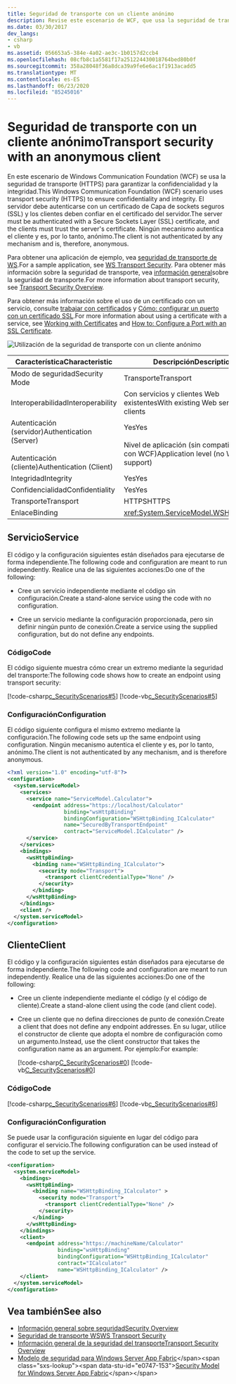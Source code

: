 ```yaml
---
title: Seguridad de transporte con un cliente anónimo
description: Revise este escenario de WCF, que usa la seguridad de transporte para autenticar un servidor mediante el uso de un certificado en el que el cliente confía. El cliente no está autenticado.
ms.date: 03/30/2017
dev_langs:
- csharp
- vb
ms.assetid: 056653a5-384e-4a02-ae3c-1b0157d2ccb4
ms.openlocfilehash: 08cfb8c1a5581f17a251224430018764bed80b0f
ms.sourcegitcommit: 358a28048f36a8dca39a9fe6e6ac1f1913acadd5
ms.translationtype: MT
ms.contentlocale: es-ES
ms.lasthandoff: 06/23/2020
ms.locfileid: "85245016"
---
```

# <a name="transport-security-with-an-anonymous-client"></a><span data-ttu-id="e0747-104">Seguridad de transporte con un cliente anónimo</span><span class="sxs-lookup"><span data-stu-id="e0747-104">Transport security with an anonymous client</span></span>

<span data-ttu-id="e0747-105">En este escenario de Windows Communication Foundation (WCF) se usa la seguridad de transporte (HTTPS) para garantizar la confidencialidad y la integridad.</span><span class="sxs-lookup"><span data-stu-id="e0747-105">This Windows Communication Foundation (WCF) scenario uses transport security (HTTPS) to ensure confidentiality and integrity.</span></span> <span data-ttu-id="e0747-106">El servidor debe autenticarse con un certificado de Capa de sockets seguros (SSL) y los clientes deben confiar en el certificado del servidor.</span><span class="sxs-lookup"><span data-stu-id="e0747-106">The server must be authenticated with a Secure Sockets Layer (SSL) certificate, and the clients must trust the server's certificate.</span></span> <span data-ttu-id="e0747-107">Ningún mecanismo autentica el cliente y es, por lo tanto, anónimo.</span><span class="sxs-lookup"><span data-stu-id="e0747-107">The client is not authenticated by any mechanism and is, therefore, anonymous.</span></span>

<span data-ttu-id="e0747-108">Para obtener una aplicación de ejemplo, vea [seguridad de transporte de WS](../samples/ws-transport-security.md).</span><span class="sxs-lookup"><span data-stu-id="e0747-108">For a sample application, see [WS Transport Security](../samples/ws-transport-security.md).</span></span> <span data-ttu-id="e0747-109">Para obtener más información sobre la seguridad de transporte, vea [información general](transport-security-overview.md)sobre la seguridad de transporte.</span><span class="sxs-lookup"><span data-stu-id="e0747-109">For more information about transport security, see [Transport Security Overview](transport-security-overview.md).</span></span>

<span data-ttu-id="e0747-110">Para obtener más información sobre el uso de un certificado con un servicio, consulte [trabajar con certificados](working-with-certificates.md) y [Cómo: configurar un puerto con un certificado SSL](how-to-configure-a-port-with-an-ssl-certificate.md).</span><span class="sxs-lookup"><span data-stu-id="e0747-110">For more information about using a certificate with a service, see [Working with Certificates](working-with-certificates.md) and [How to: Configure a Port with an SSL Certificate](how-to-configure-a-port-with-an-ssl-certificate.md).</span></span>

![Utilización de la seguridad de transporte con un cliente anónimo](./media/8fa2e931-0cfb-4aaa-9272-91d652b85d8d.gif)

|<span data-ttu-id="e0747-112">Característica</span><span class="sxs-lookup"><span data-stu-id="e0747-112">Characteristic</span></span>|<span data-ttu-id="e0747-113">Descripción</span><span class="sxs-lookup"><span data-stu-id="e0747-113">Description</span></span>|
|--------------------|-----------------|
|<span data-ttu-id="e0747-114">Modo de seguridad</span><span class="sxs-lookup"><span data-stu-id="e0747-114">Security Mode</span></span>|<span data-ttu-id="e0747-115">Transporte</span><span class="sxs-lookup"><span data-stu-id="e0747-115">Transport</span></span>|
|<span data-ttu-id="e0747-116">Interoperabilidad</span><span class="sxs-lookup"><span data-stu-id="e0747-116">Interoperability</span></span>|<span data-ttu-id="e0747-117">Con servicios y clientes Web existentes</span><span class="sxs-lookup"><span data-stu-id="e0747-117">With existing Web services and clients</span></span>|
|<span data-ttu-id="e0747-118">Autenticación (servidor)</span><span class="sxs-lookup"><span data-stu-id="e0747-118">Authentication (Server)</span></span><br /><br /> <span data-ttu-id="e0747-119">Autenticación (cliente)</span><span class="sxs-lookup"><span data-stu-id="e0747-119">Authentication (Client)</span></span>|<span data-ttu-id="e0747-120">Yes</span><span class="sxs-lookup"><span data-stu-id="e0747-120">Yes</span></span><br /><br /> <span data-ttu-id="e0747-121">Nivel de aplicación (sin compatibilidad con WCF)</span><span class="sxs-lookup"><span data-stu-id="e0747-121">Application level (no WCF support)</span></span>|
|<span data-ttu-id="e0747-122">Integridad</span><span class="sxs-lookup"><span data-stu-id="e0747-122">Integrity</span></span>|<span data-ttu-id="e0747-123">Yes</span><span class="sxs-lookup"><span data-stu-id="e0747-123">Yes</span></span>|
|<span data-ttu-id="e0747-124">Confidencialidad</span><span class="sxs-lookup"><span data-stu-id="e0747-124">Confidentiality</span></span>|<span data-ttu-id="e0747-125">Yes</span><span class="sxs-lookup"><span data-stu-id="e0747-125">Yes</span></span>|
|<span data-ttu-id="e0747-126">Transporte</span><span class="sxs-lookup"><span data-stu-id="e0747-126">Transport</span></span>|<span data-ttu-id="e0747-127">HTTPS</span><span class="sxs-lookup"><span data-stu-id="e0747-127">HTTPS</span></span>|
|<span data-ttu-id="e0747-128">Enlace</span><span class="sxs-lookup"><span data-stu-id="e0747-128">Binding</span></span>|<xref:System.ServiceModel.WSHttpBinding>|

## <a name="service"></a><span data-ttu-id="e0747-129">Servicio</span><span class="sxs-lookup"><span data-stu-id="e0747-129">Service</span></span>

<span data-ttu-id="e0747-130">El código y la configuración siguientes están diseñados para ejecutarse de forma independiente.</span><span class="sxs-lookup"><span data-stu-id="e0747-130">The following code and configuration are meant to run independently.</span></span> <span data-ttu-id="e0747-131">Realice una de las siguientes acciones:</span><span class="sxs-lookup"><span data-stu-id="e0747-131">Do one of the following:</span></span>

- <span data-ttu-id="e0747-132">Cree un servicio independiente mediante el código sin configuración.</span><span class="sxs-lookup"><span data-stu-id="e0747-132">Create a stand-alone service using the code with no configuration.</span></span>

- <span data-ttu-id="e0747-133">Cree un servicio mediante la configuración proporcionada, pero sin definir ningún punto de conexión.</span><span class="sxs-lookup"><span data-stu-id="e0747-133">Create a service using the supplied configuration, but do not define any endpoints.</span></span>

### <a name="code"></a><span data-ttu-id="e0747-134">Código</span><span class="sxs-lookup"><span data-stu-id="e0747-134">Code</span></span>

<span data-ttu-id="e0747-135">El código siguiente muestra cómo crear un extremo mediante la seguridad del transporte:</span><span class="sxs-lookup"><span data-stu-id="e0747-135">The following code shows how to create an endpoint using transport security:</span></span>

[!code-csharp[c_SecurityScenarios#5](~/samples/snippets/csharp/VS_Snippets_CFX/c_securityscenarios/cs/source.cs#5)]
[!code-vb[c_SecurityScenarios#5](~/samples/snippets/visualbasic/VS_Snippets_CFX/c_securityscenarios/vb/source.vb#5)]

### <a name="configuration"></a><span data-ttu-id="e0747-136">Configuración</span><span class="sxs-lookup"><span data-stu-id="e0747-136">Configuration</span></span>

<span data-ttu-id="e0747-137">El código siguiente configura el mismo extremo mediante la configuración.</span><span class="sxs-lookup"><span data-stu-id="e0747-137">The following code sets up the same endpoint using configuration.</span></span> <span data-ttu-id="e0747-138">Ningún mecanismo autentica el cliente y es, por lo tanto, anónimo.</span><span class="sxs-lookup"><span data-stu-id="e0747-138">The client is not authenticated by any mechanism, and is therefore anonymous.</span></span>

```xml
<?xml version="1.0" encoding="utf-8"?>
<configuration>
  <system.serviceModel>
    <services>
      <service name="ServiceModel.Calculator">
        <endpoint address="https://localhost/Calculator"
                  binding="wsHttpBinding"
                  bindingConfiguration="WSHttpBinding_ICalculator"
                  name="SecuredByTransportEndpoint"
                  contract="ServiceModel.ICalculator" />
      </service>
    </services>
    <bindings>
      <wsHttpBinding>
        <binding name="WSHttpBinding_ICalculator">
          <security mode="Transport">
            <transport clientCredentialType="None" />
          </security>
        </binding>
      </wsHttpBinding>
    </bindings>
    <client />
  </system.serviceModel>
</configuration>
```

## <a name="client"></a><span data-ttu-id="e0747-139">Cliente</span><span class="sxs-lookup"><span data-stu-id="e0747-139">Client</span></span>

<span data-ttu-id="e0747-140">El código y la configuración siguientes están diseñados para ejecutarse de forma independiente.</span><span class="sxs-lookup"><span data-stu-id="e0747-140">The following code and configuration are meant to run independently.</span></span> <span data-ttu-id="e0747-141">Realice una de las siguientes acciones:</span><span class="sxs-lookup"><span data-stu-id="e0747-141">Do one of the following:</span></span>

- <span data-ttu-id="e0747-142">Cree un cliente independiente mediante el código (y el código de cliente).</span><span class="sxs-lookup"><span data-stu-id="e0747-142">Create a stand-alone client using the code (and client code).</span></span>

- <span data-ttu-id="e0747-143">Cree un cliente que no defina direcciones de punto de conexión.</span><span class="sxs-lookup"><span data-stu-id="e0747-143">Create a client that does not define any endpoint addresses.</span></span> <span data-ttu-id="e0747-144">En su lugar, utilice el constructor de cliente que adopta el nombre de configuración como un argumento.</span><span class="sxs-lookup"><span data-stu-id="e0747-144">Instead, use the client constructor that takes the configuration name as an argument.</span></span> <span data-ttu-id="e0747-145">Por ejemplo:</span><span class="sxs-lookup"><span data-stu-id="e0747-145">For example:</span></span>

     [!code-csharp[C_SecurityScenarios#0](~/samples/snippets/csharp/VS_Snippets_CFX/c_securityscenarios/cs/source.cs#0)]
     [!code-vb[C_SecurityScenarios#0](~/samples/snippets/visualbasic/VS_Snippets_CFX/c_securityscenarios/vb/source.vb#0)]

### <a name="code"></a><span data-ttu-id="e0747-146">Código</span><span class="sxs-lookup"><span data-stu-id="e0747-146">Code</span></span>

[!code-csharp[c_SecurityScenarios#6](~/samples/snippets/csharp/VS_Snippets_CFX/c_securityscenarios/cs/source.cs#6)]
[!code-vb[c_SecurityScenarios#6](~/samples/snippets/visualbasic/VS_Snippets_CFX/c_securityscenarios/vb/source.vb#6)]

### <a name="configuration"></a><span data-ttu-id="e0747-147">Configuración</span><span class="sxs-lookup"><span data-stu-id="e0747-147">Configuration</span></span>

<span data-ttu-id="e0747-148">Se puede usar la configuración siguiente en lugar del código para configurar el servicio.</span><span class="sxs-lookup"><span data-stu-id="e0747-148">The following configuration can be used instead of the code to set up the service.</span></span>

```xml
<configuration>
  <system.serviceModel>
    <bindings>
      <wsHttpBinding>
        <binding name="WSHttpBinding_ICalculator" >
          <security mode="Transport">
            <transport clientCredentialType="None" />
          </security>
        </binding>
      </wsHttpBinding>
    </bindings>
    <client>
      <endpoint address="https://machineName/Calculator"
                binding="wsHttpBinding"
                bindingConfiguration="WSHttpBinding_ICalculator"
                contract="ICalculator"
                name="WSHttpBinding_ICalculator" />
    </client>
  </system.serviceModel>
</configuration>
```

## <a name="see-also"></a><span data-ttu-id="e0747-149">Vea también</span><span class="sxs-lookup"><span data-stu-id="e0747-149">See also</span></span>

- [<span data-ttu-id="e0747-150">Información general sobre seguridad</span><span class="sxs-lookup"><span data-stu-id="e0747-150">Security Overview</span></span>](security-overview.md)
- [<span data-ttu-id="e0747-151">Seguridad de transporte WS</span><span class="sxs-lookup"><span data-stu-id="e0747-151">WS Transport Security</span></span>](../samples/ws-transport-security.md)
- [<span data-ttu-id="e0747-152">Información general de la seguridad del transporte</span><span class="sxs-lookup"><span data-stu-id="e0747-152">Transport Security Overview</span></span>](transport-security-overview.md)
- <span data-ttu-id="e0747-153">[Modelo de seguridad para Windows Server App Fabric](https://docs.microsoft.com/previous-versions/appfabric/ee677202(v=azure.10))</span><span class="sxs-lookup"><span data-stu-id="e0747-153">[Security Model for Windows Server App Fabric](https://docs.microsoft.com/previous-versions/appfabric/ee677202(v=azure.10))</span></span>

